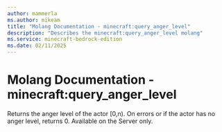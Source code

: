 ```yaml
---
author: mammerla
ms.author: mikeam
title: "Molang Documentation - minecraft:query_anger_level"
description: "Describes the minecraft:query_anger_level molang"
ms.service: minecraft-bedrock-edition
ms.date: 02/11/2025 
---
```


# Molang Documentation - minecraft:query_anger_level

Returns the anger level of the actor [0,n). On errors or if the actor has no anger level, returns 0. Available on the Server only.
